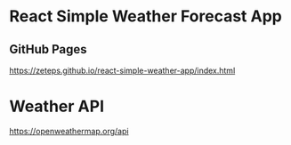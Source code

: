 # React Simple Weather Forecast App
## GitHub Pages 
https://zeteps.github.io/react-simple-weather-app/index.html

# Weather API
https://openweathermap.org/api
